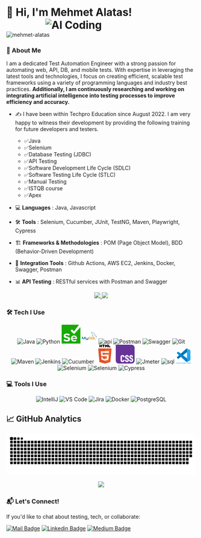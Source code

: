# 👋 Hi, I'm Mehmet Alatas! <img align="right" alt="AI Coding" width="400" src="https://user-images.githubusercontent.com/74038190/212284158-e840e285-664b-44d7-b79b-e264b5e54825.gif">

<p align="left"> 
  <img src="https://komarev.com/ghpvc/?username=mehmet-alatas&label=Profile%20views&color=0e75b6&style=flat" alt="mehmet-alatas" />
</p>

### 🚀 About Me

I am a dedicated Test Automation Engineer with a strong passion for automating web, API, DB, and mobile tests. With expertise in leveraging the latest tools and technologies, I focus on creating efficient, scalable test frameworks using a variety of programming languages and industry best practices. **Additionally, I am continuously researching and working on integrating artificial intelligence into testing processes to improve efficiency and accuracy.**

- ✍️ I have been within Techpro Education since August 2022. I am very happy to witness their development by providing the following training for future developers and testers.
  * ✅Java
  * ✅Selenium
  * ✅Database Testing (JDBC)
  * ✅API Testing 
  * ✅Software Development Life Cycle (SDLC)
  * ✅Software Testing Life Cycle (STLC)
  * ✅Manual Testing
  * ✅ISTQB course
  * ✅Apex
    
- 💻 **Languages** : Java, Javascript  
- 🛠️ **Tools** : Selenium, Cucumber, JUnit, TestNG, Maven, Playwright, Cypress  
- 🏗️ **Frameworks & Methodologies** : POM (Page Object Model), BDD (Behavior-Driven Development)  
- 🔗 **Integration Tools** : Github Actions, AWS EC2, Jenkins, Docker, Swagger, Postman  
- 📊 **API Testing** : RESTful services with Postman and Swagger

<!-- Stats generales -->
<div align="center">
  <a href="https://github.com/anuraghazra/github-readme-stats" target="_blank" rel="noopener noreferrer">
    <img src="https://github-readme-stats.vercel.app/api?username=mehmet-alatas&show_icons=true&theme=dracula&hide_border=true&include_all_commits=true&count_private=true" height="180" />
    <img src="https://github-readme-stats.vercel.app/api/top-langs/?username=mehmet-alatas&layout=compact&theme=dracula&hide_border=true&langs_count=10" height="180" />
  </a>
</div>

###

### 🛠️ Tech I Use

<p align="center">
  <img src="https://cdn.jsdelivr.net/gh/devicons/devicon/icons/java/java-original.svg" height="50" width="50" alt="Java" title="Java" /> 
  <img src="https://cdn.jsdelivr.net/gh/devicons/devicon/icons/python/python-original.svg" height="50" width="50" alt="Python" title="Python" />
  <img src="https://raw.githubusercontent.com/github/explore/5b3600551e122a3277c2c5368af2ad5725ffa9a1/topics/selenium/selenium.png" height="50" width="50" alt="Selenium" title="Selenium" />
  <img src="https://raw.githubusercontent.com/devicons/devicon/master/icons/mysql/mysql-original-wordmark.svg" alt="mysql" width="40" height="40"/>
  <img src="https://encrypted-tbn0.gstatic.com/images?q=tbn:ANd9GcQFpswKqlwex1UtYOHT6cWIVsJ3dQfEg__lFQ&usqp=CAU" alt="api" width="50" height="50"/>
  <img src="https://www.vectorlogo.zone/logos/getpostman/getpostman-icon.svg" height="50" width="50" alt="Postman" title="Postman" />
  <img src="https://avatars0.githubusercontent.com/u/7658037?v=3&s=200" height="50" width="50" alt="Swagger" title="Swagger" />
  <img src="https://cdn.jsdelivr.net/gh/devicons/devicon/icons/git/git-original.svg" height="50" width="50" alt="Git" title="Git" />
  <img src="https://maven.apache.org/images/maven-logo-black-on-white.png" height="50" width="50" alt="Maven" title="Maven" />
  <img src="https://cdn.jsdelivr.net/gh/devicons/devicon/icons/jenkins/jenkins-original.svg" height="50" width="50" alt="Jenkins" title="Jenkins" />
  <img src="https://cdn.jsdelivr.net/gh/devicons/devicon/icons/cucumber/cucumber-plain.svg" height="50" width="50" alt="Cucumber" title="Cucumber" />
  <img src="https://raw.githubusercontent.com/github/explore/80688e429a7d4ef2fca1e82350fe8e3517d3494d/topics/html/html.png" alt="HTML" width="50" height="50"/>
  <img src="https://raw.githubusercontent.com/github/explore/80688e429a7d4ef2fca1e82350fe8e3517d3494d/topics/css/css.png" alt="CSS" width="50" height="50"/>
  <img src="https://jmeter.apache.org/images/logo.svg" alt="Jmeter" width="90" height="50"/>
  <img src="https://encrypted-tbn0.gstatic.com/images?q=tbn:ANd9GcS3m3cQd-M2Gq5QXSik9qJSHGDBW3MvBoWFyA&usqp=CAU" alt="sql" width="50" height="50"/>
  <img src="https://github.com/devicons/devicon/blob/master/icons/vscode/vscode-original-wordmark.svg" title="VScode" alt="VScode" width="40" height="40"/>
  <img src="https://miro.medium.com/max/698/0*Ar7dArTvLIGrRs2n.png" alt="Selenium" width="80" height="50"/>
 <img src="https://playwright.dev/img/playwright-logo.svg" alt="Selenium" width="80" height="40"/> 
<img src="https://cloud.githubusercontent.com/assets/1268976/20607953/d7ae489c-b24a-11e6-9cc4-91c6c74c5e88.png" alt="Cypress" width="80" height="40"/>

</p>

### 💻 Tools I Use

<p align="center">
  <img src="https://upload.wikimedia.org/wikipedia/commons/9/9c/IntelliJ_IDEA_Icon.svg" height="50" width="50" alt="IntelliJ" title="IntelliJ IDEA" />
  <img src="https://cdn.jsdelivr.net/gh/devicons/devicon/icons/vscode/vscode-original.svg" height="50" width="50" alt="VS Code" title="Visual Studio Code" />
  <img src="https://cdn.jsdelivr.net/gh/devicons/devicon/icons/jira/jira-original-wordmark.svg" height="50" width="50" alt="Jira" title="Jira" />
  <img src="https://cdn.jsdelivr.net/gh/devicons/devicon/icons/docker/docker-original.svg" height="50" width="50" alt="Docker" title="Docker" />
  <img src="https://cdn.jsdelivr.net/gh/devicons/devicon/icons/postgresql/postgresql-original.svg" height="50" width="50" alt="PostgreSQL" title="PostgreSQL" />
</p>

## 📈 GitHub Analytics

<picture>
  <source media="(prefers-color-scheme: dark)" srcset="https://raw.githubusercontent.com/platane/platane/output/github-contribution-grid-snake-dark.svg">
  <source media="(prefers-color-scheme: light)" srcset="https://raw.githubusercontent.com/platane/platane/output/github-contribution-grid-snake.svg">
  <img alt="github contribution grid snake animation" src="https://raw.githubusercontent.com/platane/platane/output/github-contribution-grid-snake.svg">
</picture>

<p align="center">
  <img src="https://capsule-render.vercel.app/api?type=waving&color=gradient&gradientStart=FFD700&gradientEnd=FF4500&height=100&section=footer"/>
</p>


### 📬 Let's Connect!

If you'd like to chat about testing, tech, or collaborate:

[![Mail Badge](https://img.shields.io/badge/gmail-c14438?style=for-the-badge&logo=Gmail&logoColor=white)](mailto:mehmetualatas@gmail.com)
[![Linkedin Badge](https://img.shields.io/badge/linkedin-%230077B5.svg?&style=for-the-badge&logo=linkedin&logoColor=white)](https://www.linkedin.com/in/mehmetualatas/)
[![Medium Badge](https://img.shields.io/badge/medium-333?style=for-the-badge&logo=medium&logoColor=white)](https://medium.com/@mehmetualatas)
